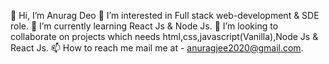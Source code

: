 👋 Hi, I’m Anurag Deo
👀 I’m interested in Full stack web-development & SDE role.
🌱 I’m currently learning React Js & Node Js.
💞️ I’m looking to collaborate on projects which needs html,css,javascript(Vanilla),Node Js & React Js.
📫 How to reach me mail me at - anuragjee2020@gmail.com.
